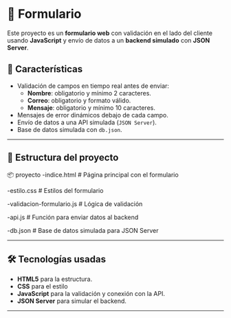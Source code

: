 
# 📩 Formulario 

Este proyecto es un **formulario web** con validación en el lado del cliente usando **JavaScript** y envío de datos a un **backend simulado** con **JSON Server**.

## 🚀 Características
- Validación de campos en tiempo real antes de enviar:
  - **Nombre**: obligatorio y mínimo 2 caracteres.
  - **Correo**: obligatorio y formato válido.
  - **Mensaje**: obligatorio y mínimo 10 caracteres.
- Mensajes de error dinámicos debajo de cada campo.
- Envío de datos a una API simulada (`JSON Server`).
- Base de datos simulada con `db.json`.

---

## 📂 Estructura del proyecto
📦 proyecto
-indice.html # Página principal con el formulario

-estilo.css #  Estilos del formulario

-validacion-formulario.js # Lógica de validación

-api.js # Función para enviar datos al backend

-db.json # Base de datos simulada para JSON Server



---

## 🛠 Tecnologías usadas
- **HTML5** para la estructura.
- **CSS** para el estilo
- **JavaScript** para la validación y conexión con la API.
- **JSON Server** para simular el backend.

---


